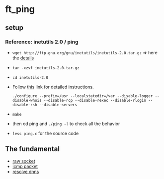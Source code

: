 # ft_ping

## setup
### Reference: inetutils 2.0 / ping
- `wget http://ftp.gnu.org/gnu/inetutils/inetutils-2.0.tar.gz` => here the [details](https://ftp.gnu.org/gnu/inetutils/)
-  `tar -xzvf inetutils-2.0.tar.gz`
- `cd inetutils-2.0`
- Follow [this](https://www.fr.linuxfromscratch.org/view/lfs-10.1-fr/chapter08/inetutils.html) link for detailed instructions.

    ```
    ./configure --prefix=/usr --localstatedir=/var --disable-logger --disable-whois --disable-rcp --disable-rexec --disable-rlogin --disable-rsh --disable-servers

    ```
- `make`
- then cd ping and `./ping -?` to check all the behavior
- `less ping.c` for the source code

## The fundamental
- [raw socket](Doc/socket.md)
- [icmp packet](Doc/icmp_packet.md)
- [resolve dnns](Doc/resolve_dns.md)
